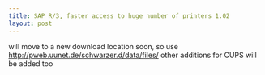 ```yaml
---
title: SAP R/3, faster access to huge number of printers 1.02
layout: post
---
```


will move to a new download location soon, so use http://pweb.uunet.de/schwarzer.d/data/files/
other additions for CUPS will be added too
